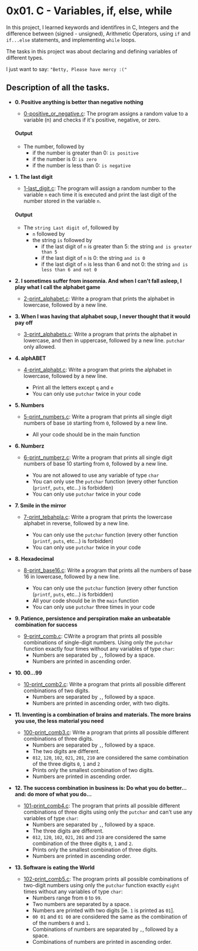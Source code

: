 # 0x01. C - Variables, if, else, while

In this project, I learned keywords and identifires in C, Integers and the difference between (signed - unsigned), Arithmetic Operators, using `if` and `if...else` statements, and
implementing `while` loops.

The tasks in this project was about declaring and defining variables of different types.

I just want to say: ```"Betty, Please have mercy :("``` 

## Description of all the tasks.

* **0. Positive anything is better than negative nothing**
  * [0-positive_or_negative.c](./0-positive_or_negative.c): The program assigns a random value to a variable (n) and checks if it's positive, negative, or zero.
  #### Output
    * The number, followed by
        * if the number is greater than 0: ```is positive```
        * if the number is 0: ```is zero```
        * if the number is less than 0: ```is negative```
    
* **1. The last digit**
  * [1-last_digit.c](./1-last_digit.c): The program will assign a random number to the variable ```n``` each time it is executed and print the last digit of the number stored in the variable ```n```.
  #### Output
    * The ```string Last digit of```, followed by
        * ```n``` followed by
        * the string ```is``` followed by
            * if the last digit of ```n``` is greater than 5: the string ```and is greater than 5``` 
            * if the last digit of ```n``` is 0: the string ```and is 0```
            * if the last digit of ```n``` is less than 6 and not 0: the string ```and is less than 6 and not 0```

    
* **2. I sometimes suffer from insomnia. And when I can't fall asleep, I play what I call the alphabet game**
  * [2-print_alphabet.c](./2-print_alphabet.c): Write a program that prints the alphabet in lowercase, followed by a new line. 

* **3. When I was having that alphabet soup, I never thought that it would pay off**
  * [3-print_alphabets.c](./3-print_alphabets.c): Write a program that prints the alphabet in lowercase, and then in uppercase, followed by a new line. `putchar` only allowed.

* **4. alphABET**
  * [4-print_alphabt.c](./4-print_alphabt.c): Write a program that prints the alphabet in lowercase, followed by a new line.

    * Print all the letters except `q` and `e`
    * You can only use `putchar` twice in your code
* **5. Numbers**
  * [5-print_numbers.c](./5-print_numbers.c): Write a program that prints all single digit numbers of base `10` starting from `0`, followed by a new line.

    * All your code should be in the main function
* **6. Numberz**
  * [6-print_numberz.c](./6-print_numberz.c): Write a program that prints all single digit numbers of base 10 starting from `0`, followed by a new line.

    * You are not allowed to use any variable of type `char`
    * You can only use the `putchar` function (every other function (`printf`, `puts`, etc…) is forbidden)
    * You can only use `putchar` twice in your code
* **7. Smile in the mirror**
  * [7-print_tebahpla.c](./7-print_tebahpla.c): Write a program that prints the lowercase alphabet in reverse, followed by a new line.

    * You can only use the `putchar` function (every other function (`printf`, `puts`, etc…) is forbidden)
    * You can only use `putchar` twice in your code
* **8. Hexadecimal**
  * [8-print_base16.c](./8-print_base16.c): Write a program that prints all the numbers of base 16 in lowercase, followed by a new line.

    * You can only use the `putchar` function (every other function (`printf`, `puts`, etc…) is forbidden)
    * All your code should be in the `main` function
    * You can only use `putchar` three times in your code

* **9. Patience, persistence and perspiration make an unbeatable combination for success**
  * [9-print_comb.c](./9-print_comb.c): CWrite a program that prints all possible combinations of single-digit numbers. Using only the `putchar` function exactly four times without any
  variables of type `char`:
    * Numbers are separated by `,`, followed by a space.
    * Numbers are printed in ascending order.

* **10. 00...99**
  * [10-print_comb2.c](./10-print_comb2.c): Write a program that prints all possible different combinations of two digits.
    * Numbers are separated by `,`, followed by a space.
    * Numbers are printed in ascending order, with two digits.

* **11. Inventing is a combination of brains and materials. The more brains you use, the less material you need**
  * [100-print_comb3.c](./100-print_comb3.c): Write a program that prints all possible different combinations of three digits.
    * Numbers are separated by `,`, followed by a space.
    * The two digits are different.
    * `012`, `120`, `102`, `021`, `201`, `210` are considered the same combination of the three digits `0`, `1` and `2`
    * Prints only the smallest combination of two digits.
    * Numbers are printed in ascending order.

* **12. The success combination in business is: Do what you do better... and: do more of what you do...**
  * [101-print_comb4.c](./101-print_comb4.c): The program that prints all possible different
  combinations of three digits using only the `putchar` and can't use any variables of type `char`:
    * Numbers are separated by `,`, followed by a space.
    * The three digits are different.
    * `012`, `120`, `102`, `021`, `201` and `210` are considered the same combination of the three digits `0`, `1` and `2`.
    * Prints only the smallest combination of three digits.
    * Numbers are printed in ascending order.

* **13. Software is eating the World**
  * [102-print_comb5.c](./102-print_comb5.c): The program prints all possible combinations
  of two-digit numbers using only the `putchar` function exactly `eight` times without any
  variables of type `char`:
    * Numbers range from `0` to `99`.
    * Two numbers are separated by a space.
    * Numbers are printed with two digits [ie. `1` is printed as `01`].
    * `00 01` and `01 00` are considered the same as the combination of of the numbers `0` and `1`.
    * Combinations of numbers are separated by `,`, followed by a space.
    * Combinations of numbers are printed in ascending order.
